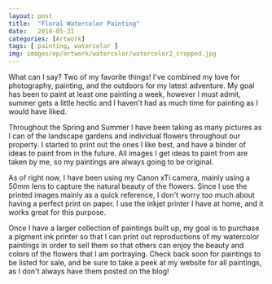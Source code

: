 ```yaml
---
layout: post
title:  "Floral Watercolor Painting"
date:   2018-05-31
categories: [Artwork]
tags: [ painting, watercolor ]
img: images/ep/artwork/watercolor/watercolor2_cropped.jpg
---
```


What can I say? Two of my favorite things! I've combined my love for photography, painting, and the outdoors for my latest adventure. My goal has been to paint at least one painting a week, however I must admit, summer gets a little hectic and I haven't had as much time for painting as I would have liked.

Throughout the Spring and Summer I have been taking as many pictures as I can of the landscape gardens and individual flowers throughout our property. I started to print out the ones I like best, and have a binder of ideas to paint from in the future. All images I get ideas to paint from are taken by me, so my paintings are always going to be original.

As of right now, I have been using my Canon xTi camera, mainly using a 50mm lens to capture the natural beauty of the flowers. Since I use the printed images mainly as a quick reference, I don't worry too much about having a perfect print on paper. I use the inkjet printer I have at home, and it works great for this purpose.

Once I have a larger collection of paintings built up, my goal is to purchase a pigment ink printer so that I can print out reproductions of my watercolor paintings in order to sell them so that others can enjoy the beauty and colors of the flowers that I am portraying. Check back soon for paintings to be listed for sale, and be sure to take a peek at my website for all paintings, as I don't always have them posted on the blog!


